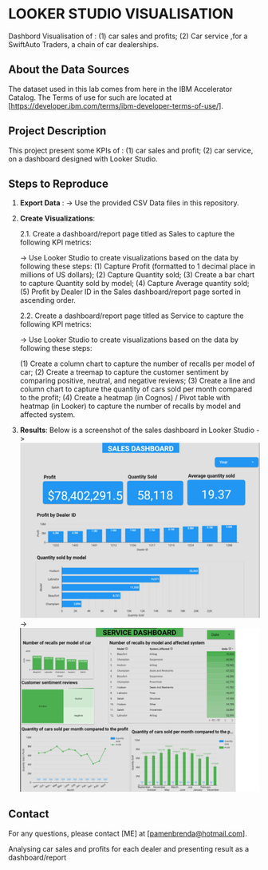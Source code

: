 # LOOKER STUDIO VISUALISATION

 Dashbord Visualisation of : (1) car sales and profits; (2) Car service ,for a SwiftAuto Traders, a chain of car dealerships.

 ## About the Data Sources

The dataset used in this lab comes from here in the IBM Accelerator Catalog. The Terms of use for such are located at [https://developer.ibm.com/terms/ibm-developer-terms-of-use/]. 

## Project Description

This project present some KPIs of : (1) car sales and profit; (2) car service, on a dashboard designed with Looker Studio.

## Steps to Reproduce

1. **Export Data** :
   -> Use the provided CSV Data files in this repository.

2. **Create Visualizations**:

   2.1. Create a dashboard/report page titled as Sales to capture the following KPI metrics:
   
   -> Use Looker Studio to create visualizations based on the data by following these steps:
        (1) Capture Profit (formatted to 1 decimal place in millions of US dollars); (2) Capture Quantity sold; 
        (3) Create a bar chart to capture Quantity sold by model; (4) Capture Average quantity sold;
        (5) Profit by Dealer ID in the Sales dashboard/report page sorted in ascending order.
   
    2.2. Create a dashboard/report page titled as Service to capture the following KPI metrics:
   
   -> Use Looker Studio to create visualizations based on the data by following these steps:

      (1) Create a column chart to capture the number of recalls per model of car; 
      (2) Create a treemap to capture the customer sentiment by comparing positive, neutral, and negative reviews; 
      (3) Create a line and column chart to capture the quantity of cars sold per month compared to the profit; 
      (4) Create a heatmap (in Cognos) / Pivot table with heatmap (in Looker) to capture the number of recalls
      by model and affected system.

4. **Results**:
   Below is a screenshot of the sales dashboard in Looker Studio
     -> ![Sales](Images/Sales.png)
     -> ![Service](Images/SERVICE.png) 


## Contact

For any questions, please contact [ME] at [pamenbrenda@hotmail.com].

Analysing car sales and profits for each dealer and presenting result as a dashboard/report

